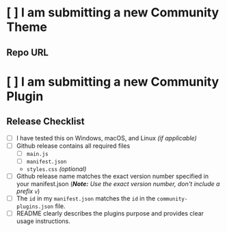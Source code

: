 # [ ] I am submitting a new Community Theme

## Repo URL

<!--- Paste a link to your repo here for easy access -->

# [ ] I am submitting a new Community Plugin

## Release Checklist

<!--- Confirm that you have done the following before submitting your plugin -->

- [ ] I have tested this on Windows, macOS, and Linux _(if applicable)_
- [ ] Github release contains all required files
  - [ ] `main.js`
  - [ ] `manifest.json`
  - `styles.css` _(optional)_
- [ ] Github release name matches the exact version number specified in your manifest.json (_**Note:** Use the exact version number, don't include a prefix `v`_)
- [ ] The `id` in my `manifest.json` matches the `id` in the `community-plugins.json` file.
- [ ] README clearly describes the plugins purpose and provides clear usage instructions.
